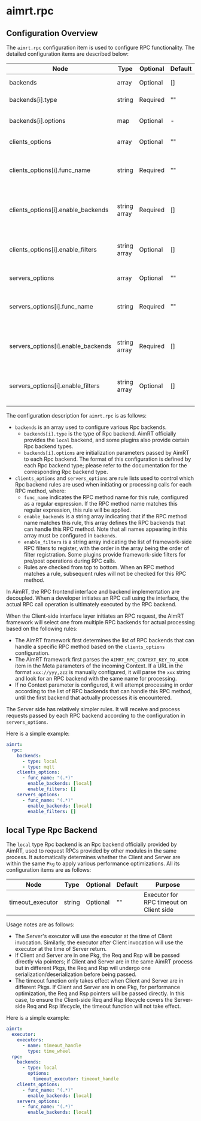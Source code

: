 # aimrt.rpc


## Configuration Overview

The `aimrt.rpc` configuration item is used to configure RPC functionality. The detailed configuration items are described below:


| Node                                | Type      | Optional | Default | Purpose |
| ----                                | ----      | ----     | ----    | ---- |
| backends                            | array     | Optional | []      | List of RPC backends |
| backends[i].type                    | string    | Required | ""      | Type of RPC backend |
| backends[i].options                 | map       | Optional | -       | Configuration for specific RPC backend |
| clients_options                     | array     | Optional | ""      | RPC Client configuration |
| clients_options[i].func_name        | string    | Required | ""      | RPC Client name, supports regular expressions |
| clients_options[i].enable_backends  | string array | Required | [] | List of RPC backends allowed for this RPC Client |
| clients_options[i].enable_filters   | string array | Optional | [] | List of framework-side filters to load on RPC Client side |
| servers_options                     | array     | Optional | ""      | RPC Server configuration |
| servers_options[i].func_name        | string    | Required | ""      | RPC Server name, supports regular expressions |
| servers_options[i].enable_backends  | string array | Required | [] | List of RPC backends allowed for this RPC Server |
| servers_options[i].enable_filters   | string array | Optional | [] | List of framework-side filters to load on RPC Server side |



The configuration description for `aimrt.rpc` is as follows:
- `backends` is an array used to configure various Rpc backends.
  - `backends[i].type` is the type of Rpc backend. AimRT officially provides the `local` backend, and some plugins also provide certain Rpc backend types.
  - `backends[i].options` are initialization parameters passed by AimRT to each Rpc backend. The format of this configuration is defined by each Rpc backend type; please refer to the documentation for the corresponding Rpc backend type.
- `clients_options` and `servers_options` are rule lists used to control which Rpc backend rules are used when initiating or processing calls for each RPC method, where:
  - `func_name` indicates the RPC method name for this rule, configured as a regular expression. If the RPC method name matches this regular expression, this rule will be applied.
  - `enable_backends` is a string array indicating that if the RPC method name matches this rule, this array defines the RPC backends that can handle this RPC method. Note that all names appearing in this array must be configured in `backends`.
  - `enable_filters` is a string array indicating the list of framework-side RPC filters to register, with the order in the array being the order of filter registration. Some plugins provide framework-side filters for pre/post operations during RPC calls.
  - Rules are checked from top to bottom. When an RPC method matches a rule, subsequent rules will not be checked for this RPC method.


In AimRT, the RPC frontend interface and backend implementation are decoupled. When a developer initiates an RPC call using the interface, the actual RPC call operation is ultimately executed by the RPC backend.

When the Client-side interface layer initiates an RPC request, the AimRT framework will select one from multiple RPC backends for actual processing based on the following rules:
- The AimRT framework first determines the list of RPC backends that can handle a specific RPC method based on the `clients_options` configuration.
- The AimRT framework first parses the `AIMRT_RPC_CONTEXT_KEY_TO_ADDR` item in the Meta parameters of the incoming Context. If a URL in the format `xxx://yyy,zzz` is manually configured, it will parse the `xxx` string and look for an RPC backend with the same name for processing.
- If no Context parameter is configured, it will attempt processing in order according to the list of RPC backends that can handle this RPC method, until the first backend that actually processes it is encountered.

The Server side has relatively simpler rules. It will receive and process requests passed by each RPC backend according to the configuration in `servers_options`.



Here is a simple example:

```yaml
aimrt:
  rpc:
    backends:
      - type: local
      - type: mqtt
    clients_options:
      - func_name: "(.*)"
        enable_backends: [local]
        enable_filters: []
    servers_options:
      - func_name: "(.*)"
        enable_backends: [local]
        enable_filters: []
```



## local Type Rpc Backend


The `local` type Rpc backend is an Rpc backend officially provided by AimRT, used to request RPCs provided by other modules in the same process. It automatically determines whether the Client and Server are within the same `Pkg` to apply various performance optimizations. All its configuration items are as follows:


| Node                          | Type      | Optional | Default | Purpose |
| ----                          | ----      | ----     | ----    | ---- |
| timeout_executor              | string    | Optional | ""      | Executor for RPC timeout on Client side |


Usage notes are as follows:
- The Server's executor will use the executor at the time of Client invocation. Similarly, the executor after Client invocation will use the executor at the time of Server return.
- If Client and Server are in one Pkg, the Req and Rsp will be passed directly via pointers; if Client and Server are in the same AimRT process but in different Pkgs, the Req and Rsp will undergo one serialization/deserialization before being passed.
- The timeout function only takes effect when Client and Server are in different Pkgs. If Client and Server are in one Pkg, for performance optimization, the Req and Rsp pointers will be passed directly. In this case, to ensure the Client-side Req and Rsp lifecycle covers the Server-side Req and Rsp lifecycle, the timeout function will not take effect.



Here is a simple example:

```yaml
aimrt:
  executor:
    executors:
      - name: timeout_handle
        type: time_wheel
  rpc:
    backends:
      - type: local
        options:
          timeout_executor: timeout_handle
    clients_options:
      - func_name: "(.*)"
        enable_backends: [local]
    servers_options:
      - func_name: "(.*)"
        enable_backends: [local]
```
